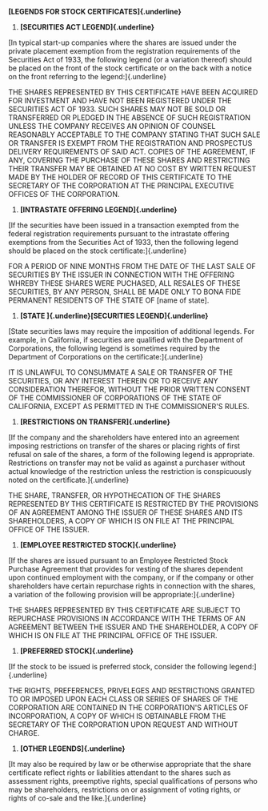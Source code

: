 **[LEGENDS FOR STOCK CERTIFICATES]{.underline}**

1.  **[SECURITIES ACT LEGEND]{.underline}**

[In typical start-up companies where the shares are issued under the
private placement exemption from the registration requirements of the
Securities Act of 1933, the following legend (or a variation thereof)
should be placed on the front of the stock certificate or on the back
with a notice on the front referring to the legend:]{.underline}

THE SHARES REPRESENTED BY THIS CERTIFICATE HAVE BEEN ACQUIRED FOR
INVESTMENT AND HAVE NOT BEEN REGISTERED UNDER THE SECURITIES ACT OF
1933. SUCH SHARES MAY NOT BE SOLD OR TRANSFERRED OR PLEDGED IN THE
ABSENCE OF SUCH REGISTRATION UNLESS THE COMPANY RECEIVES AN OPINION OF
COUNSEL REASONABLY ACCEPTABLE TO THE COMPANY STATING THAT SUCH SALE OR
TRANSFER IS EXEMPT FROM THE REGISTRATION AND PROSPECTUS DELIVERY
REQUIREMENTS OF SAID ACT. COPIES OF THE AGREEMENT, IF ANY, COVERING THE
PURCHASE OF THESE SHARES AND RESTRICTING THEIR TRANSFER MAY BE OBTAINED
AT NO COST BY WRITTEN REQUEST MADE BY THE HOLDER OF RECORD OF THIS
CERTIFICATE TO THE SECRETARY OF THE CORPORATION AT THE PRINCIPAL
EXECUTIVE OFFICES OF THE CORPORATION.

1.  **[INTRASTATE OFFERING LEGEND]{.underline}**

[If the securities have been issued in a transaction exempted from the
federal registration requirements pursuant to the intrastate offering
exemptions from the Securities Act of 1933, then the following legend
should be placed on the stock certificate:]{.underline}

FOR A PERIOD OF NINE MONTHS FROM THE DATE OF THE LAST SALE OF SECURITIES
BY THE ISSUER IN CONNECTION WITH THE OFFERING WHREBY THESE SHARES WERE
PUCHASED, ALL RESALES OF THESE SECURITIES, BY ANY PERSON, SHALL BE MADE
ONLY TO BONA FIDE PERMANENT RESIDENTS OF THE STATE OF \[name of state\].

1.  **[STATE ]{.underline}[SECURITIES LEGEND]{.underline}**

[State securities laws may require the imposition of additional legends.
For example, in California, if securities are qualified with the
Department of Corporations, the following legend is sometimes required
by the Department of Corporations on the certificate:]{.underline}

IT IS UNLAWFUL TO CONSUMMATE A SALE OR TRANSFER OF THE SECURITIES, OR
ANY INTEREST THEREIN OR TO RECEIVE ANY CONSIDERATION THEREFOR, WITHOUT
THE PRIOR WRITTEN CONSENT OF THE COMMISSIONER OF CORPORATIONS OF THE
STATE OF CALIFORNIA, EXCEPT AS PERMITTED IN THE COMMISSIONER'S RULES.

1.  **[RESTRICTIONS ON TRANSFER]{.underline}**

[If the company and the shareholders have entered into an agreement
imposing restrictions on transfer of the shares or placing rights of
first refusal on sale of the shares, a form of the following legend is
appropriate. Restrictions on transfer may not be valid as against a
purchaser without actual knowledge of the restriction unless the
restriction is conspicuously noted on the certificate.]{.underline}

THE SHARE, TRANSFER, OR HYPOTHECATION OF THE SHARES REPRESENTED BY THIS
CERTIFICATE IS RESTRICTED BY THE PROVISIONS OF AN AGREEMENT AMONG THE
ISSUER OF THESE SHARES AND ITS SHAREHOLDERS, A COPY OF WHICH IS ON FILE
AT THE PRINCIPAL OFFICE OF THE ISSUER.

1.  **[EMPLOYEE RESTRICTED STOCK]{.underline}**

[If the shares are issued pursuant to an Employee Restricted Stock
Purchase Agreement that provides for vesting of the shares dependent
upon continued employment with the company, or if the company or other
shareholders have certain repurchase rights in connection with the
shares, a variation of the following provision will be
appropriate:]{.underline}

THE SHARES REPRESENTED BY THIS CERTIFICATE ARE SUBJECT TO REPURCHASE
PROVISIONS IN ACCORDANCE WITH THE TERMS OF AN AGREEMENT BETWEEN THE
ISSUER AND THE SHAREHOLDER, A COPY OF WHICH IS ON FILE AT THE PRINCIPAL
OFFICE OF THE ISSUER.

1.  **[PREFERRED STOCK]{.underline}**

[If the stock to be issued is preferred stock, consider the following
legend:]{.underline}

THE RIGHTS, PREFERENCES, PRIVELEGES AND RESTRICTIONS GRANTED TO OR
IMPOSED UPON EACH CLASS OR SERIES OF SHARES OF THE CORPORATION ARE
CONTAINED IN THE CORPORATION'S ARTICLES OF INCORPORATION, A COPY OF
WHICH IS OBTAINABLE FROM THE SECRETARY OF THE CORPORATION UPON REQUEST
AND WITHOUT CHARGE.

1.  **[OTHER LEGENDS]{.underline}**

[It may also be required by law or be otherwise appropriate that the
share certificate reflect rights or liabilities attendant to the shares
such as assessment rights, preemptive rights, special qualifications of
persons who may be shareholders, restrictions on or assignment of voting
rights, or rights of co-sale and the like.]{.underline}
